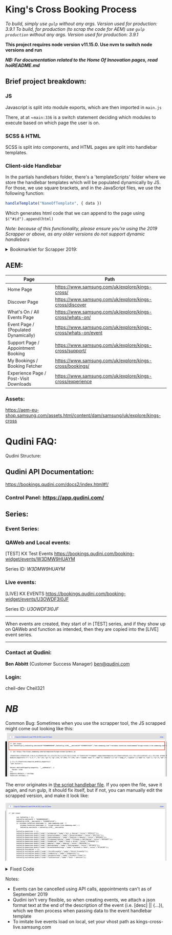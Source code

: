 # King's Cross Booking Process
*To build, simply use ```gulp``` without any args. Version used for production: 3.9.1*
*To build, for production (to scrap the code for AEM) use ```gulp production``` without any args. Version used for production: 3.9.1*

**This project requires node version v11.15.0. Use nvm to switch node versions and run**

***NB: For documentation related to the Home Of Innovation pages, read hoiREADME.md***

## **Brief project breakdown:**

### **JS**
Javascript is split into module exports, which are then imported in ```main.js```

There, at at ~```main:336``` is a switch statement deciding which modules to execute based on which page the user is on.

### **SCSS & HTML**
SCSS is split into components, and HTML pages are split into handlebar templates.

### **Client-side Handlebar**
In the partials handlebars folder, there's a 'templateScripts' folder where we store the handlebar templates which will be populated dynamically by JS. For those, we use square brackets, and in the JavaScript files, we use the following function:
```javascript
handleTemplate("NameOfTemplate", { data })
```
Which generates html code that we can append to the page using ```$("#id").append(html)```

*Note: because of this functionality, please ensure you're using the 2019 Scrapper or above, as any older versions do not support dynamic handlebars*

<details>
<summary>
Bookmarklet for Scrapper 2019:
</summary>
<code>
javascript:void((function(){var e=document.createElement('script');e.setAttribute('type','text/javascript');e.setAttribute('charset','UTF-8');e.setAttribute('src','https://s3-eu-west-1.amazonaws.com/aem-scraper/aem-source-scraper-2019.js?r='+Math.random()*99999999);document.body.appendChild(e)})());
</code>
</details>

## **AEM:**


| Page                                   | Path                                                          |
|----------------------------------------|---------------------------------------------------------------|
| Home Page                              | https://www.samsung.com/uk/explore/kings-cross/               |
| Discover Page                          | https://www.samsung.com/uk/explore/kings-cross/discover       |
| What's On / All Events Page            | https://www.samsung.com/uk/explore/kings-cross/whats-on/      |
| Event Page / (Populated Dynamically)   | https://www.samsung.com/uk/explore/kings-cross/whats-on/event |
| Support Page / Appointment Booking     | https://www.samsung.com/uk/explore/kings-cross/support/       |
| My Bookings / Booking Fetcher          | https://www.samsung.com/uk/explore/kings-cross/bookings/      |
| Experience Page / Post-Visit Downloads | https://www.samsung.com/uk/explore/kings-cross/experience     |


### Assets:
https://aem-eu-shop.samsung.com/assets.html/content/dam/samsung/uk/explore/kings-cross


# Qudini FAQ:


Qudini Structure:



## **Qudini API Documentation:**
https://bookings.qudini.com/docs2/index.html#!/

### Control Panel: https://app.qudini.com/

## **Series:**


### **Event Series**:

### QAWeb and Local events:
[TEST] KX Test Events
https://bookings.qudini.com/booking-widget/events/W3DMW9HUAYM

Series ID: *W3DMW9HUAYM*

### **Live events**:
[LIVE] KX EVENTS
https://bookings.qudini.com/booking-widget/events/U3OWDF3I0JF

Series ID: *U3OWDF3I0JF*

--------------------

When events are created, they start of in [TEST] series, and if they show up on QAWeb and function as intended, then they are copied into the [LIVE] event series.

--------------------

### Contact at Qudini:
**Ben Abbitt** (Customer Success Manager)
ben@qudini.com


### Login:
cheil-dev
Cheil321

# ***NB***
Common Bug:
Sometimes when you use the scrapper tool, the JS scrapped might come out looking like this:
![Alt text](./readme/common-bug.png?raw=true "Bug Demo: the first non-comment line var kxConfig=... is inline when it shouldn't be")

The error originates in [the script handlebar file](../src/templates/partials/scripts.hbs).
If you open the file, save it again, and run gulp, it should fix itself, but if not, you can manually edit the scrapped version, and make it look like:

![Alt text](./readme/bug-correction.png?raw=true "Inline separated into multi-lines")
<details>
  <summary>Fixed Code</summary>

    var kxConfig = {};

	kxConfig.seriesId = "W3DMW9HUAYM";

	kxConfig.LIVE___seriesId = "U3OWDF3I0JF";

	if (window.location.hostname == 'www.samsung.com' ||
	    window.location.hostname == 'kings-cross-live.samsung.com') {
	    kxConfig.seriesId = kxConfig.LIVE___seriesId;
	}

	kxConfig.passions = [];

	kxConfig.passions.push({"code":"artdesign","name":"Art & Design","color":"#FF4337"});

	kxConfig.passions.push({"code":"entertainment","name":"Entertainment","color":"#F37321"});

	kxConfig.passions.push({"code":"fashionbeauty","name":"Fashion & Beauty","color":"#FFDA00"});

	kxConfig.passions.push({"code":"fitnesswellbeing","name":"Fitness & Wellbeing","color":"#003DFF"});

	kxConfig.passions.push({"code":"fooddrink","name":"Food & Drink","color":"#00B3E2"});

	kxConfig.passions.push({"code":"gaming","name":"Gaming","color":"#E24C9B"});

	kxConfig.passions.push({"code":"photography","name":"Photography","color":"#97D653"});

	kxConfig.passions.push({"code":"sciencetechnology","name":"Science & Tech","color":"#724C9E"});

	kxConfig.suitables = [];

	kxConfig.suitables.push({"code":"childfriendly","name":"Child Friendly"});

	kxConfig.suitables.push({"code":"community","name":"Community"});

	kxConfig.suitables.push({"code":"productclass","name":"Product Class"});

	kxConfig.suitables.push({"code":"talklecture","name":"Talk / Lecture"});

</details>

Notes:

- Events can be cancelled using API calls, appointments can't as of September 2019
- Qudini isn't very flexible, so when creating events, we attach a json format text at the end of the description of the event (i.e. [desc] || {...}), which we then process when passing data to the event handlebar template
- To imitate live events load on local, set your vhost path as kings-cross-live.samsung.com
